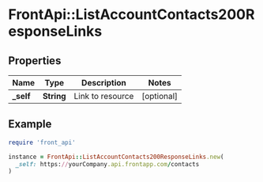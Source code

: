 # FrontApi::ListAccountContacts200ResponseLinks

## Properties

| Name | Type | Description | Notes |
| ---- | ---- | ----------- | ----- |
| **_self** | **String** | Link to resource | [optional] |

## Example

```ruby
require 'front_api'

instance = FrontApi::ListAccountContacts200ResponseLinks.new(
  _self: https://yourCompany.api.frontapp.com/contacts
)
```

